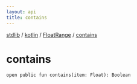 ```yaml
---
layout: api
title: contains
---
```

[stdlib](../../index.md) / [kotlin](../index.md) / [FloatRange](index.md) / [contains](contains.md)

# contains

```
open public fun contains(item: Float): Boolean
```
